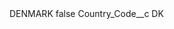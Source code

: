 <?xml version="1.0" encoding="UTF-8"?>
<CustomMetadata xmlns="http://soap.sforce.com/2006/04/metadata" xmlns:xsi="http://www.w3.org/2001/XMLSchema-instance" xmlns:xsd="http://www.w3.org/2001/XMLSchema">
    <label>DENMARK</label>
    <protected>false</protected>
    <values>
        <field>Country_Code__c</field>
        <value xsi:type="xsd:string">DK</value>
    </values>
</CustomMetadata>
